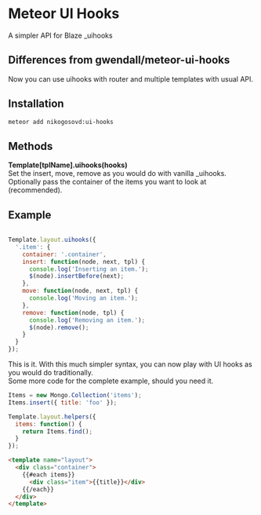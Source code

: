 Meteor UI Hooks
===============

A simpler API for Blaze \_uihooks

Differences from gwendall/meteor-ui-hooks
------------

Now you can use uihooks with router and multiple templates with usual API.

Installation  
------------

``` sh
meteor add nikogosovd:ui-hooks
```

Methods
----------

**Template[tplName].uihooks(hooks)**  
Set the insert, move, remove as you would do with vanilla \_uihooks. Optionally pass the container of the items you want to look at (recommended).

Example
-------  

``` javascript

Template.layout.uihooks({
  '.item': {
    container: '.container',
    insert: function(node, next, tpl) {
      console.log('Inserting an item.');
      $(node).insertBefore(next);
    },
    move: function(node, next, tpl) {
      console.log('Moving an item.');
    },
    remove: function(node, tpl) {
      console.log('Removing an item.');
      $(node).remove();
    }
  }
});
```

This is it. With this much simpler syntax, you can now play with UI hooks as you would do traditionally.  
Some more code for the complete example, should you need it.

``` javascript
Items = new Mongo.Collection('items');
Items.insert({ title: 'foo' });

Template.layout.helpers({
  items: function() {
    return Items.find();
  }
});

```

``` html
<template name="layout">
  <div class="container">
    {{#each items}}
      <div class="item">{{title}}</div>
    {{/each}}
  </div>
</template>
```
